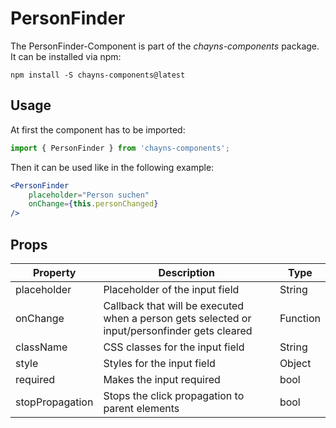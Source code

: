 # PersonFinder # 

The PersonFinder-Component is part of the *chayns-components* package. It can be installed via npm:

    npm install -S chayns-components@latest


## Usage ##

At first the component has to be imported:

```jsx harmony
import { PersonFinder } from 'chayns-components';
```

Then it can be used like in the following example:

```jsx harmony
<PersonFinder
    placeholder="Person suchen"
    onChange={this.personChanged}
/>
```

## Props ##

| Property   | Description                                                                                        | Type    |
|------------|-----------------------------------------------------------------------------------------------------|--------|
| placeholder | Placeholder of the input field                                                 | String |
| onChange    | Callback that will be executed when a person gets selected or input/personfinder gets cleared             | Function |
| className | CSS classes for the input field                             | String   |
| style    | Styles for the input field                                                   | Object |
| required    | Makes the input required                                                   | bool |
| stopPropagation     | Stops the click propagation to parent elements                                                      | bool          | false         |

